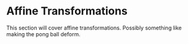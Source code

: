 # Affine Transformations

This section will cover affine transformations.  Possibly something like making the pong ball deform.



